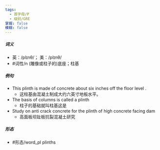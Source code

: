 ```yaml
---
tags:
  - 首字母/P
  - 级别/GRE
掌握: false
模糊: false
---
```

##### 词义
- 英：/plɪnθ/； 美：/plɪnθ/
- #词性/n  (雕像或柱子的)底座；柱基
##### 例句
- This plinth is made of concrete about six inches off the floor level .
	- 这柱基由混凝土制成大约六英寸地板水平。
- The basis of columns is called a plinth
	- 柱子的基础就叫柱基这是
- Study on anti crack concrete for the plinth of high concrete facing dam
	- 高面板坝趾板抗裂混凝土研究
##### 形态
- #形态/word_pl plinths
